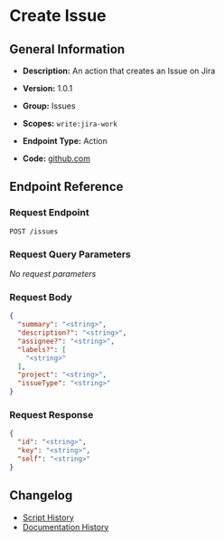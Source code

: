 <!-- BEGIN GENERATED CONTENT -->
# Create Issue

## General Information

- **Description:** An action that creates an Issue on Jira

- **Version:** 1.0.1
- **Group:** Issues
- **Scopes:** `write:jira-work`
- **Endpoint Type:** Action
- **Code:** [github.com](https://github.com/NangoHQ/integration-templates/tree/main/integrations/jira/actions/create-issue.ts)


## Endpoint Reference

### Request Endpoint

`POST /issues`

### Request Query Parameters

_No request parameters_

### Request Body

```json
{
  "summary": "<string>",
  "description?": "<string>",
  "assignee?": "<string>",
  "labels?": [
    "<string>"
  ],
  "project": "<string>",
  "issueType": "<string>"
}
```

### Request Response

```json
{
  "id": "<string>",
  "key": "<string>",
  "self": "<string>"
}
```

## Changelog

- [Script History](https://github.com/NangoHQ/integration-templates/commits/main/integrations/jira/actions/create-issue.ts)
- [Documentation History](https://github.com/NangoHQ/integration-templates/commits/main/integrations/jira/actions/create-issue.md)

<!-- END  GENERATED CONTENT -->

